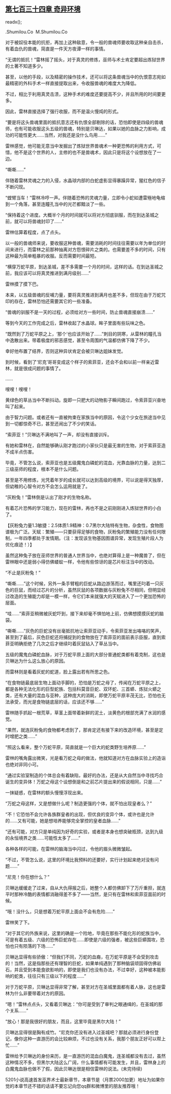 ## [第七百三十四章 奇异环境](https://www.xxbiquge.com/11_11222/8998685.html)
readx();

  .Shumilou.Co  M.Shumilou.Co

  对于被奴役本能的抗拒，再加上这种敌意，令一般的兽魂师要收取这种亲自击杀，有着血仇的兽魂，简直是一件天方夜谭一样的事情。

  “无谓的抵抗！”雷林摇了摇头，对于真灵的修炼，巫师与术士肯定要超出炼狱世界的土著不知道多少。

  甚至，以他的手段，以及精密的操作技术，还可以将这条兽魂当中的仇恨意志宛如最精密的外科手术一样直接提取出来，令收服兽魂的难度大为降低。

  不过，相比于利用真灵击溃，这种手术的难度还要提高不少，并且所用的时间要更多。

  因此，雷林直接选择了强行收服，而不是温火慢炖的形式。

  “要是将这头兽魂里面的抵抗意志还有仇恨全部剔除的话，恐怕即使是四级的兽魂师，也有可能收服这头五级的兽魂，特别是贝琳达，如果以她的血脉之力影响，成功的可能性更大……当然，对我还是没什么鸟用……”

  雷林感觉，他可能无意当中发掘出了炼狱世界兽魂术一种更恐怖的利用方式，可惜，他不是这个世界的人，主修的也不是兽魂术，因此只是将这个设想放在了一边。

  “嘶嘶……”

  伴随着雷林灵魂之力的入侵，水晶球内部的白蛇虚影显得暴躁异常，猩红色的信子不断闪现。

  “螳臂当车！”雷林冷哼一声。伴随着恐怖的灵魂力量，立即令小蛇如遭雷殛地龟缩到一个角落，甚至连瞳孔当中的光芒都黯淡了一些。

  “保持着这个进度。大概半个月的时间就可以将对方彻底驯服，而在到达圣城之前，就可以将兽魂封印了……”

  雷林估算着程度，点了点头。

  以一般的兽魂师来说，要收服这种兽魂，需要消耗的时间往往需要以年为单位的时间来进行，而雷林之前那种抽离对方怨恨碎片之类的。也需要差不多的时间，只有这种最为简单粗暴的收服。反而需要时间最短。

  “横穿万蛇平原，到达圣城，差不多需要一个月的时间，这样的话。在到达圣城之前，我应该可以将真灵推进到满月级别……”

  雷林摸了摸下巴。

  本来，以五级兽魂的反哺力量，要将真灵推进到满月也差不多，但现在由于万蛇咒印的存在，雷林恐怕还需要其它的一些准备。

  “兽魂的驯服不是一天的过程，必须给对方一些时间，防止兽魂直接崩溃……”

  等到今天的工作完成之后，雷林收起了水晶球。眸子里面有些玩味之色。

  “既然到了万蛇平原之上，‘那个’也应该开始了……”刺目的阴寒，从雷林的瞳孔当中逸散出来。带着极度的邪恶感觉，甚至令周围的气温都仿佛下降了不少。

  幸好他布置了结界，否则这种异状肯定会被贝琳达姐妹发觉。

  到时候，看到了‘尼克’哥哥变成这个样子的索菲亚，还会不会和以前一样亲近雷林，就是很成问题的事情了。

  ……

  嗖嗖！嗖嗖！

  黄绿色的草丛当中不断抖动。旋即一只肥大的动物影子瞬间跑过，令索菲亚兴奋地叫了起来。

  由于智力问题。或者还有一直被拘束在家族当中的原因，令这个少女在旅途当中见到一切都惊奇不已，甚至还闹出了不少的笑话。

  “索菲亚！”贝琳达不满地叫了一声，却没有直接训斥。

  有她和雷林在，自然能够确认刚才跑过的小家伙只是最无害的生物，对于索菲亚造不成半点伤害。

  毕竟，不管怎么说，索菲亚也是五级魔鬼白磷蛇的混血，光靠血脉的力量，达到二三级巫师的程度，根本不是什么问题。

  甚至是不用修炼，光凭着年岁的成长就可以达到高级的境界，可以说是得天独厚，但幼稚的心智令对方不会怎么运用就是了。

  “灰粉兔！”雷林倒是认出了刚才的生物名称。

  有着芯片恐怖的学习能力，现在的雷林，再也不是之前刚刚进入炼狱世界的小白了。

  【灰粉兔力量1.3敏捷：2.5体质1.9精神：0.7黑尔大陆特有生物，杂食性，食物图谱极为广泛。天赋：繁殖——只要获得足够的食物，灰粉兔的繁殖能力没有任何限制，一年四季都处于发情期。（注：发现该生物基因图谱异常，发现生殖片段人为优化痕迹！）】

  虽然这种兔子放在巫师世界的普通人世界当中，也绝对算得上是一种魔兽了，但在雷林眼中还是弱小得仿佛蝼蚁一样，令他有些惊讶的是芯片标注当中的改动。

  “不止是灰粉兔！”

  “嘶嘶……”这个时候，另外一条手臂粗的巨蛇从路边游荡而过，嘴里还叼着一只灰色的巨鼠，而经过芯片的分析，虽然灰鼠的各项数据与灰粉兔不尽相同，但明显经过改造的生殖能力却是一模一样，令它们本来就强大的天赋进入了一个更加恐怖的层面。

  “哇……”索菲亚稍微被灰蛇吓到，接下来却毫不惧怕地上前，仿佛想摸摸灰蛇的脑袋。

  “嘶嘶……”灰色的巨蛇没有丝毫抵抗地让索菲亚动手，令索菲亚发出咯咯的笑声，甚至到了最后，灰色巨蛇还将捕捉到的食物放在了索菲亚的面前表示臣服，直到索菲亚明确拒绝了几次之后才继续叼着灰鼠钻入了草丛当中。

  五级的魔鬼白磷蛇血脉，对于万蛇平原上面的大部分普通蛇类都有着克制，这也是贝琳达为什么这么放心的原因。

  而雷林则是看着灰蛇的蛇道，脸上露出若有所思之色。

  “在食物链最底层生物上面动手脚的，恐怕是万蛇之母了，传闻在万蛇平原之上，都是各种无法化形的巨型蛇族、包括科莫音巨蛇、双环蛇、三首蟒、炼狱火蟒之类，还有大量的混血与亚种，这种庞大的消耗，即使万蛇平原丰茂无比，恐怕也无法承受，而光是食物链底层的话，应该还不够……”

  雷林随手抓起一根荒草，草茎上面带着新鲜的泥土，淡黄色的根部充满了水润的感觉。

  “果然，就连灰粉兔的食物都考虑到了，那肯定还有接下来的改造环境，甚至是定时增肥之类……”

  “照这么看来，整个万蛇平原，简直就是一个巨大的蛇类野生培养原……”

  雷林的嘴角露出微笑，光是看万蛇之母的做法，他就知道对方在血脉实验上的造诣也绝对非同小可。

  “通过实验室制造的个体总会有着缺陷，最好的办法，还是从大自然当中寻找巧合诞生的变异体！万蛇之母这个设想倒是和之前芯片提出来的假说相同，只是……”

  一抹疑惑，在雷林的额头慢慢浮现出来。

  “万蛇之母这样，又是想做什么呢？制造更强的个体，就不怕出现皇者么？”

  “不！它恐怕不会允许各族群皇者的出现，但优良的变异个体，或许也是允许的……又有可能，她是想培养能够完全掌控的皇者血脉……”

  “还有可能，对方只是单纯因为好奇的实验，或者是本身也想突破瓶颈，达到九级的永恒境界之类……可能性太多了……”

  各种各样的可能，在雷林的脑海当中闪过，令他的眉头微微皱起。

  “不过，不管怎么说，这里的环境比我预料的还要好，实行计划起来绝对没有问题……”

  “尼克！你在想什么？”

  贝琳达缓缓走了过来，自从大仇得报之后，她整个人都仿佛卸下了万斤重担，就连平时那种冷酷的表情都消融得差不多了——当然，是只有在雷林和索菲亚面前的时候。

  “哦！没什么，只是想着万蛇平原上面会不会有危险……”

  雷林笑了下。

  “对于其它的外族来说，这里的确是一个险地，毕竟在那些不能化形的蛇族当中，可是有着五级、六级的恐怖巨蛇存在……即使是六级的强者，被这些巨蟒围攻，恐怕也只有陨落的下场……”

  贝琳达显得有些骄傲：“但我们不同，万蛇的血裔，在万蛇平原是不会受到攻击的！当然，这是指那些还有理智的巨蛇，如果单纯遇到了那种脑袋顽固得仿佛岩石，并且受到本能食欲影响的，即使是我们也没有办法，不过幸好，这种被本能影响的蛇类，往往只有三级以下的程度……”

  对于万蛇平原，贝琳达显得非常了解，甚至对方在圣城里面都有着人脉，这也是雷林为什么非要带着对方的原因。

  “嗯！”雷林点点头，又看着贝琳达：“你可是受到了审判之眼通缉的，在圣城的那个关系……”

  “放心！那是我很好的朋友，而且，这里毕竟是黑尔大陆！”

  贝琳达显得很是胸有成竹。“尼克你还没有进入过圣城吧？那就必须进行身份登记，像你这种一直游历的会比较麻烦，不过也没有关系，我那个朋友正好可以帮上忙……”

  雷林给予贝琳达的身份来历，是一直游历的混血白魔鬼，连圣城都没有去过，虽然这种情况不多，但黑尔大陆这么广阔，什么事情都有可能发生，并且，雷林身上的白魔鬼血脉也做不了假，因此贝琳达很是相信雷林的说法。(未完待续)

  5201小说高速首发巫界术士最新章节，本章节是（月票2000加更）地址为如果你觉的本章节还不错的话请不要忘记向您qq群和微博里的朋友推荐哦！

  
